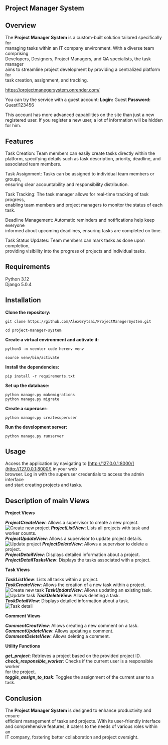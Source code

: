 

## Project Manager System

  

## Overview

The **Project Manager System** is a custom-built solution tailored specifically for  
managing tasks within an IT company environment. With a diverse team comprising  
Developers, Designers, Project Managers, and QA specialists, the task manager  
aims to streamline project development by providing a centralized platform for  
task creation, assignment, and tracking.  

<https://projectmanegersystem.onrender.com/>

You can try the service with a guest account:
**Login:** Guest
**Password:** Guest!123456

This account has more advanced capabilities on the site than just a new registered user. 
If you register a new user, a lot of information will be hidden for him.
  

## Features

Task Creation: Team members can easily create tasks directly within the  
platform, specifying details such as task description, priority, deadline, and  
associated team members.  

Task Assignment: Tasks can be assigned to individual team members or groups,  
ensuring clear accountability and responsibility distribution.  

Task Tracking: The task manager allows for real-time tracking of task progress,  
enabling team members and project managers to monitor the status of each task.  

Deadline Management: Automatic reminders and notifications help keep everyone  
informed about upcoming deadlines, ensuring tasks are completed on time.  

Task Status Updates: Team members can mark tasks as done upon completion,  
providing visibility into the progress of projects and individual tasks.  

## Requirements

Python 3.12  
Django 5.0.4  
  
## Installation

**Clone the repository:**  

    git clone https://github.com/AlexGrytsai/ProjectManegerSystem.git

    cd project-manager-system

  
  
**Create a virtual environment and activate it:**  

    python3 -m veenter code herenv venv 

    source venv/bin/activate

**Install the dependencies:**  

    

    pip install -r requirements.txt

**Set up the database:**  

    python manage.py makemigrations  
    python manage.py migrate

**Create a superuser:**  

    python manage.py createsuperuser 

**Run the development server:**  

    python manage.py runserver 

## Usage

Access the application by navigating to [http://127.0.0.1:8000/](http://127.0.0.1:8000/) in your web  
browser. Log in with the superuser credentials to access the admin interface  
and start creating projects and tasks.  
  

## Description of main Views
 
**Project Views**  

***ProjectCreateView***: Allows a supervisor to create a new project.  
![Create new project](https://i.pinimg.com/originals/9c/b4/f9/9cb4f9b18c03f67a632492a7ffce2c60.jpg)
***ProjectListView***: Lists all projects with task and worker counts.  
***ProjectUpdateView***: Allows a supervisor to update project details.  
![Update project](https://i.pinimg.com/originals/69/d1/d8/69d1d8ed213c4342a76f9457b51bf7de.jpg)
***ProjectDeleteView***: Allows a supervisor to delete a project.  
***ProjectDetailView***: Displays detailed information about a project.  
***ProjectDetailTasksView***: Displays the tasks associated with a project.  
  
**Task Views**  

***TaskListView***: Lists all tasks within a project.  
***TaskCreateView***: Allows the creation of a new task within a project.  
![Create new task](https://i.pinimg.com/originals/5e/b2/ff/5eb2ffed784f53b57b83552dc8957d19.jpg)
***TaskUpdateView***: Allows updating an existing task.  
![Update task](https://i.pinimg.com/originals/00/61/9f/00619f678594279d116db61d768ba403.jpg)
***TaskDeleteView***: Allows deleting a task.  
***TaskDetailView***: Displays detailed information about a task.  
![Task detail](https://i.pinimg.com/originals/1b/4b/f4/1b4bf40292f5931f96d03365839232fa.jpg)
  
**Comment Views**  

***CommentCreatView***: Allows creating a new comment on a task.  
***CommentUpdateView***: Allows updating a comment.  
***CommentDeleteView***: Allows deleting a comment.  
  
**Utility Functions**  

***get_project***: Retrieves a project based on the provided project ID.  
***check_responsible_worker***: Checks if the current user is a responsible worker  
for the project.  
***toggle_assign_to_task***: Toggles the assignment of the current user to a task.  
  

## Conclusion

The **Project Manager System** is designed to enhance productivity and ensure  
efficient management of tasks and projects. With its user-friendly interface  
and comprehensive features, it caters to the needs of various roles within an  
IT company, fostering better collaboration and project oversight.
